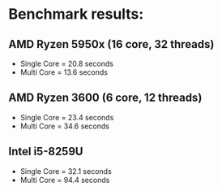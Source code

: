 # Benchmark results:

## AMD Ryzen 5950x (16 core, 32 threads)
- Single Core = 20.8 seconds
- Multi Core = 13.6 seconds

## AMD Ryzen 3600 (6 core, 12 threads)
- Single Core = 23.4 seconds
- Multi Core = 34.6 seconds

## Intel i5-8259U
- Single Core = 32.1 seconds
- Multi Core = 94.4 seconds
